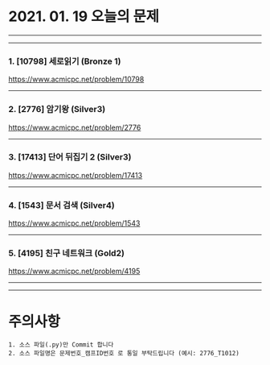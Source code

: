 # 2021. 01. 19 오늘의 문제
---
---
### 1. [10798] 세로읽기 (Bronze 1)
https://www.acmicpc.net/problem/10798

***

### 2. [2776] 암기왕 (Silver3)
https://www.acmicpc.net/problem/2776

***

### 3. [17413] 단어 뒤집기 2 (Silver3)
https://www.acmicpc.net/problem/17413

***

### 4. [1543] 문서 검색 (Silver4)
https://www.acmicpc.net/problem/1543

***

### 5. [4195] 친구 네트워크 (Gold2)
https://www.acmicpc.net/problem/4195

---
---

# 주의사항

~~~
1. 소스 파일(.py)만 Commit 합니다
2. 소스 파일명은 문제번호_캠프ID번호 로 통일 부탁드립니다 (예시: 2776_T1012)
~~~
